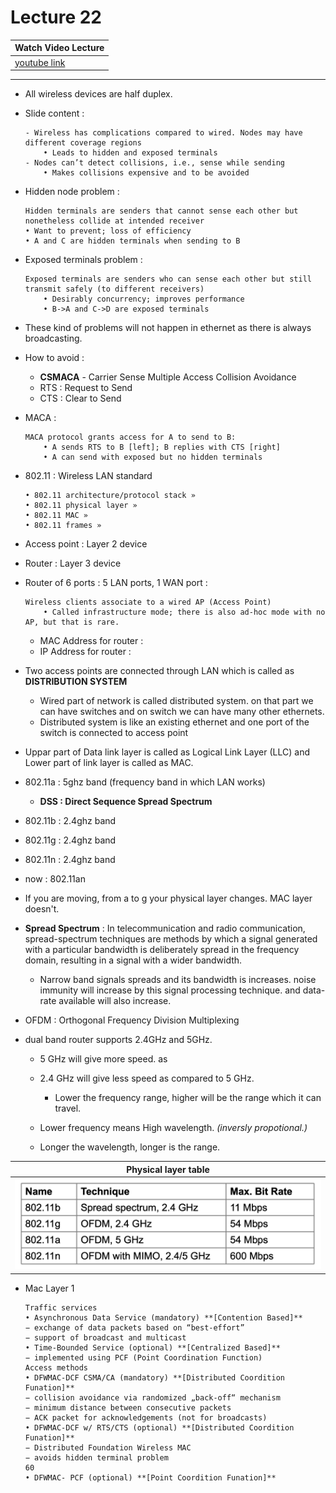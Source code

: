 # Lecture 22

|Watch Video Lecture|
|---|
|[youtube link](https://youtu.be/jcqpBoG4D80)|

---

- All wireless devices are half duplex.
- Slide content : 
	```
	- Wireless has complications compared to wired. Nodes may have different coverage regions
		• Leads to hidden and exposed terminals 
	- Nodes can’t detect collisions, i.e., sense while sending
		• Makes collisions expensive and to be avoided
	```

- Hidden node problem : 
	```
	Hidden terminals are senders that cannot sense each other but nonetheless collide at intended receiver
	• Want to prevent; loss of efficiency
	• A and C are hidden terminals when sending to B
	```

- Exposed terminals problem : 
	```
	Exposed terminals are senders who can sense each other but still transmit safely (to different receivers)
		• Desirably concurrency; improves performance
		• B->A and C->D are exposed terminals
	```

- These kind of problems will not happen in ethernet as there is always broadcasting.

- How to avoid : 
	- **CSMACA** - Carrier Sense Multiple Access Collision Avoidance 
	- RTS : Request to Send
	- CTS : Clear to Send

- MACA : 
	```
	MACA protocol grants access for A to send to B:
		• A sends RTS to B [left]; B replies with CTS [right] 
		• A can send with exposed but no hidden terminals
	```
	
- 802.11 : Wireless LAN standard
	```
	• 802.11 architecture/protocol stack »
	• 802.11 physical layer »
	• 802.11 MAC »
	• 802.11 frames »
	```

- Access point : Layer 2 device
- Router : Layer 3 device

- Router of 6 ports : 5 LAN ports, 1 WAN port :
	```
	Wireless clients associate to a wired AP (Access Point)
		• Called infrastructure mode; there is also ad-hoc mode with no AP, but that is rare.
	```
	- MAC Address for router : 
	- IP Address for router : 
	
- Two access points are connected through LAN which is called as **DISTRIBUTION SYSTEM**
	- Wired part of network is called distributed system. on that part we can have switches and on switch we can have many other ethernets.
	- Distributed system is like an existing ethernet and one port of the switch is connected to access point
- Uppar part of Data link layer is called as Logical Link Layer (LLC) and Lower part of link layer is called as MAC.

- 802.11a : 5ghz band	(frequency band in which LAN works)
	- **DSS : Direct Sequence Spread Spectrum**
- 802.11b : 2.4ghz band 
- 802.11g : 2.4ghz band 
- 802.11n : 2.4ghz band 

- now : 802.11an

- If you are moving, from a to g your physical layer changes. MAC layer doesn't.

- **Spread Spectrum** : In telecommunication and radio communication, spread-spectrum techniques are methods by which a signal generated with a particular bandwidth is deliberately spread in the frequency domain, resulting in a signal with a wider bandwidth.
	- Narrow band signals spreads and its bandwidth is increases. noise immunity will increase by this signal processing technique. and data-rate available will also increase.

- OFDM : Orthogonal Frequency Division Multiplexing

- dual band router supports 2.4GHz and 5GHz.
	- 5 GHz will give more speed. as 
	- 2.4 GHz will give less speed as compared to 5 GHz.
		- Lower the frequency range, higher will be the range which it can travel.

	- Lower frequency means High wavelength. *(inversly propotional.)*
	- Longer the  wavelength, longer  is the range.
	
	
|Physical layer table|
|---|
|![](./assets/physical_layer.png)|

- Mac Layer 1
	```
	Traffic services 
	• Asynchronous Data Service (mandatory) **[Contention Based]**
	− exchange of data packets based on “best-effort”
	− support of broadcast and multicast
	• Time-Bounded Service (optional) **[Centralized Based]**
	− implemented using PCF (Point Coordination Function)
	Access methods
	• DFWMAC-DCF CSMA/CA (mandatory) **[Distributed Coordition Funation]**
	− collision avoidance via randomized „back-off“ mechanism
	− minimum distance between consecutive packets
	− ACK packet for acknowledgements (not for broadcasts)
	• DFWMAC-DCF w/ RTS/CTS (optional) **[Distributed Coordition Funation]**
	− Distributed Foundation Wireless MAC
	− avoids hidden terminal problem
	60
	• DFWMAC- PCF (optional) **[Point Coordition Funation]**
	```

